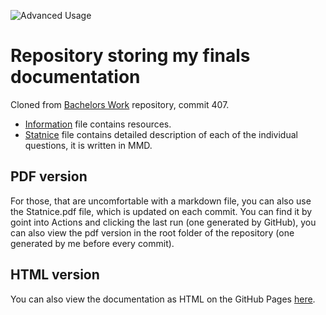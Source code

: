 ![Advanced Usage](https://github.com/Dominik-97/StanicoveZkousky/workflows/Advanced%20Usage/badge.svg)
# Repository storing my finals documentation

Cloned from [Bachelors Work](https://github.com/Dominik-97/BachelorsWork/tree/Statni_Zkousky) repository, commit 407.

* [Information](Information.md) file contains resources.
* [Statnice](Statnice.md) file contains detailed description of each of the individual questions, it is written in MMD.

## PDF version

For those, that are uncomfortable with a markdown file, you can also use the Statnice.pdf file, which is updated on each commit.
You can find it by goint into Actions and clicking the last run (one generated by GitHub), you can also view the pdf version in the root folder of the repository (one generated by me before every commit).

## HTML version

You can also view the documentation as HTML on the GitHub Pages [here](https://dominik-97.github.io/StanicoveZkousky/index.html).
